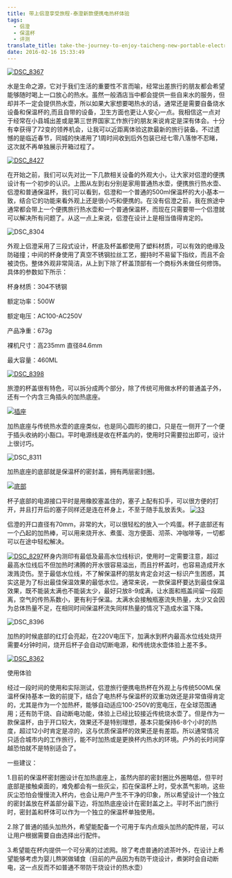 ```yaml
---
title: 带上侣澄享受旅程-泰澄新款便携电热杯体验
tags:
  - 侣澄
  - 保温杯
  - 评测
translate_title: take-the-journey-to-enjoy-taicheng-new-portable-electric-cup-experience
date: 2016-02-16 15:33:49
---
```


[![DSC_8367](http://www.joylab.cn/wp-content/uploads/2016/02/DSC_8367.jpg)](http://www.joylab.cn/wp-content/uploads/2016/02/DSC_8297.jpg)

水是生命之源，它对于我们生活的重要性不言而喻，经常出差旅行的朋友都会希望能够随时喝上一口放心的热水。虽然一般酒店当中都会提供一些自来水的服务，但却并不一定会提供热水壶，所以如果大家想要喝热水的话，通常还是需要自备烧水设备和保温杯的,而且自带的设备，卫生方面也更让人安心一点。我相信这一点对于经常在小县城出差或是第三世界国家工作旅行的朋友来说肯定是深有体会。十分有幸获得了72变的领养机会，让我可以近距离体验这款最新的旅行装备。不过遗憾的是临近春节，同城的快递用了1周时间收到后外包装已经七零八落惨不忍睹，这次就不再单独展示开箱过程了。

[![DSC_8427](http://www.joylab.cn/wp-content/uploads/2016/02/DSC_8427.jpg)](http://www.joylab.cn/wp-content/uploads/2016/02/DSC_8427.jpg)

在开始之前，我们可以先对比一下几款相关设备的外观大小，让大家对侣澄的便携设计有一个初步的认识。上图从左到右分别是家用普通热水壶，便携旅行热水壶、侣澄和普通保温杯，我们可以看到，侣澄和一个普通的500ml保温杯的大小基本一致，结合它的功能来看外观上还是很小巧和便携的。在没有侣澄之前，我在旅途中通常都会带上一个便携旅行热水壶和一个普通保温杯，而现在只需要带一个侣澄就可以解决所有问题了。从这一点上来说，侣澄在设计上是相当值得肯定的。

![DSC_8304](http://www.joylab.cn/wp-content/uploads/2016/02/DSC_8304.jpg)

外观上侣澄采用了三段式设计，杯底及杯盖都使用了塑料材质，可以有效的绝缘及防碰撞；中间的杯身使用了真空不锈钢拉丝工艺，握持时不易留下指纹，而且不会被烫伤。整体外观非常简洁，从上到下除了杯盖顶部有一个商标外未做任何修饰。具体的参数如下所示：

杯身材质：304不锈钢

额定功率：500W

额定电压：AC100-AC250V

产品净重：673g

裸机尺寸：高235mm 直径84.6mm

最大容量：460ML

[![DSC_8398](http://www.joylab.cn/wp-content/uploads/2016/02/DSC_8398.jpg)](http://www.joylab.cn/wp-content/uploads/2016/02/DSC_8398.jpg)

旅澄的杯盖很有特色，可以拆分成两个部分，除了传统可用做水杯的普通盖子外，还有一个内含三角插头的加热底座。

[![插座](http://www.joylab.cn/wp-content/uploads/2016/02/插座.jpg)](http://www.joylab.cn/wp-content/uploads/2016/02/插座.jpg)

加热底座与传统热水壶的底座类似，也是同心圆形的接口，只是在一侧开了一个便于插头收纳的小豁口。平时电源线是收在杯盖内的，使用时只需要拉出即可，设计上很讨巧。

![DSC_8311](http://www.joylab.cn/wp-content/uploads/2016/02/DSC_8311.jpg)

加热底座的底部就是保温杯的密封盖，拥有两层密封圈。

[![底部](http://www.joylab.cn/wp-content/uploads/2016/02/底部.jpg)](http://www.joylab.cn/wp-content/uploads/2016/02/底部.jpg)

杯子底部的电源接口平时是用橡胶塞盖住的，塞子上配有扣手，可以很方便的打开，并且打开后的塞子同样还是连在杯身上，不至于随手乱放丢失。
[![33](http://www.joylab.cn/wp-content/uploads/2016/02/33.jpg)](http://www.joylab.cn/wp-content/uploads/2016/02/33.jpg)

侣澄的开口直径有70mm，非常的大，可以很轻松的放入一个鸡蛋。杯子底部还有一个凸起的加热棒，可以用来烧开水、煮蛋、泡方便面、沏茶、冲咖啡等，一切都可以在途中轻松解决。

[![DSC_8297](http://www.joylab.cn/wp-content/uploads/2016/02/DSC_8297.jpg)](http://www.joylab.cn/wp-content/uploads/2016/02/DSC_8297.jpg)杯身内测印有最低及最高水位线标识，使用时一定需要注意，超过最高水位线后不但加热时沸腾的开水很容易溢出，而且拧杯盖时，也容易造成开水泼溅烫伤。至于最低水位线，不了解保温杯的朋友肯定会对这一标识产生困惑，其实这是为了标出最佳保温效果的最低水位。通常来说，一款保温杯要达到最佳保温效果，既不能装太满也不能装太少，最好只放8-9成满，让水面和瓶盖间留一段距离，空气的传热系数小，更有利于保温。太满水会接触瓶塞流失热量，太少又会因为总体热量不足，在相同时间保温杯流失同样热量的情况下造成水温下降。

![DSC_8396](http://www.joylab.cn/wp-content/uploads/2016/02/DSC_8396.jpg)

加热的时候底部的红灯会亮起，在220V电压下，加满水到杯内最高水位线处烧开需要4分钟时间，烧开后杯子会自动切断电源，和传统烧水壶体验上差不多。

[![DSC_8362](http://www.joylab.cn/wp-content/uploads/2016/02/DSC_8362.jpg)](http://www.joylab.cn/wp-content/uploads/2016/02/DSC_8362.jpg)

使用体验

经过一段时间的使用和实际测试，侣澄旅行便携电热杯在外观上与传统500ML保温杯保持基本一致的前提下，结合了电热杯与保温杯的双重功效还是非常值得肯定的，尤其是作为一个加热杯，能够自动适应100-250V的宽电压，在全球范围通用；还有防干烧、自动断电功能，体验上已经比较接近传统烧水壶了。但是作为一款保温杯，由于开口较大，效果还不是特别理想，基本只能保持6-8个小时的热度，超过12小时肯定是凉的，这与优质保温杯的效果还是有差距。所以通常情况只适合城市内的工作旅行，能不时加热或是更换杯内热水的环境。户外的长时间穿越恐怕就不是特别适合了。

一些建议：

1.目前的保温杯密封圈设计在加热底座上，虽然内部的密封圈比外圈略低，但平时底部是接触桌面的，难免都会有一些灰尘，扣在保温杯上时，受水蒸气影响，这些灰尘恐怕会慢慢流入杯内，也会让用户产生不干净的印象，所以希望设计一个独立的密封盖放在杯盖部分最下边，将加热底座设计在密封盖之上。平时不出门旅行时，密封盖和杯体可以作为一个独立的保温杯单独使用。

2.除了普通的插头加热外，希望能配备一个可用于车内点烟头加热的配件层，可以让用户根据需要自由选择出行配件。

3.希望能在杯内提供一个可分离的过滤网。除了考虑普通的滤茶叶外，在设计上希望能够考虑为婴儿熬粥做辅食（目前的产品因为有防干烧设计，煮粥时会自动断电，这一点反而不如普通不带防干烧设计的热水壶）
